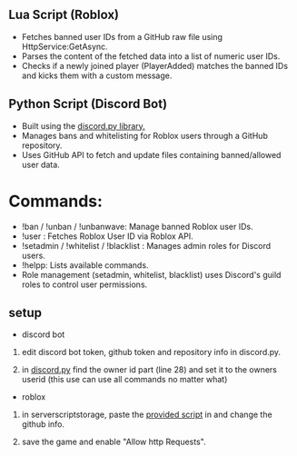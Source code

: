 ## Lua Script (Roblox)
- Fetches banned user IDs from a GitHub raw file using HttpService:GetAsync.
- Parses the content of the fetched data into a list of numeric user IDs.
- Checks if a newly joined player (PlayerAdded) matches the banned IDs and kicks them with a custom message.

## Python Script (Discord Bot)
- Built using the [discord.py library.](https://discordpy.readthedocs.io/en/stable/)
- Manages bans and whitelisting for Roblox users through a GitHub repository.
- Uses GitHub API to fetch and update files containing banned/allowed user data.

# Commands:
- !ban / !unban / !unbanwave: Manage banned Roblox user IDs.
- !user <username>: Fetches Roblox User ID via Roblox API.
- !setadmin <role> / !whitelist <user> / !blacklist <user>: Manages admin roles for Discord users.
- !helpp: Lists available commands.
- Role management (setadmin, whitelist, blacklist) uses Discord's guild roles to control user permissions.

## setup

- discord bot
1. edit discord bot token, github token and repository info in discord.py.

2. in [discord.py](https://github.com/fentfeen/roblox-to-discord-/blob/main/src/bot.py) find the owner id part (line 28) and set it to the owners userid (this use can use all commands no matter what)

- roblox
1. in serverscriptstorage, paste the [provided script](https://github.com/fentfeen/roblox-to-discord-/blob/main/src/roblox.lua) in and change the github info.

2. save the game and enable "Allow http Requests".

